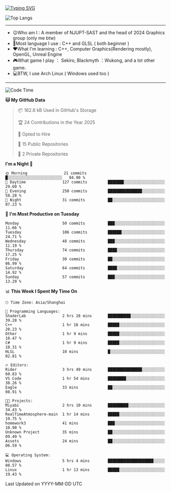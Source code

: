 <a href="https://git.io/typing-svg">
  <img src="https://readme-typing-svg.demolab.com?font=Fira+Code&pause=1000&random=false&width=435&separator=%3D&lines=std%3A%3Aprintln(%22Hello,+world!%22);" alt="Typing SVG" />
</a>

![Top Langs](https://github-readme-stats.vercel.app/api/top-langs/?username=FOTH0626&theme=transparent)

---

- 😉Who am I : A member of NJUPT-SAST and the head of 2024 Graphics group (only me btw)
- 📖Most language I use : C++ and GLSL ( both beginner )
- ❤What I'm learning : C++, Computer Graphics(Rendering mostly), OpenGL, Unreal Engine
- 🎮What game I play ： Sekiro, Blackmyth ：Wukong, and a lot other game.
- 💻BTW, I use Arch Linux ( Windows used too )
---
<!--START_SECTION:waka-->
![Code Time](http://img.shields.io/badge/Code%20Time-96%20hrs%2038%20mins-blue)

**🐱 My GitHub Data** 

> 📦 162.8 kB Used in GitHub's Storage 
 > 
> 🏆 24 Contributions in the Year 2025
 > 
> 💼 Opted to Hire
 > 
> 📜 15 Public Repositories 
 > 
> 🔑 2 Private Repositories 
 > 
**I'm a Night 🦉** 

```text
🌞 Morning                21 commits          █░░░░░░░░░░░░░░░░░░░░░░░░   04.90 % 
🌆 Daytime                127 commits         ███████░░░░░░░░░░░░░░░░░░   29.60 % 
🌃 Evening                250 commits         ███████████████░░░░░░░░░░   58.28 % 
🌙 Night                  31 commits          ██░░░░░░░░░░░░░░░░░░░░░░░   07.23 % 
```
📅 **I'm Most Productive on Tuesday** 

```text
Monday                   50 commits          ███░░░░░░░░░░░░░░░░░░░░░░   11.66 % 
Tuesday                  106 commits         ██████░░░░░░░░░░░░░░░░░░░   24.71 % 
Wednesday                48 commits          ███░░░░░░░░░░░░░░░░░░░░░░   11.19 % 
Thursday                 74 commits          ████░░░░░░░░░░░░░░░░░░░░░   17.25 % 
Friday                   30 commits          ██░░░░░░░░░░░░░░░░░░░░░░░   06.99 % 
Saturday                 64 commits          ████░░░░░░░░░░░░░░░░░░░░░   14.92 % 
Sunday                   57 commits          ███░░░░░░░░░░░░░░░░░░░░░░   13.29 % 
```


📊 **This Week I Spent My Time On** 

```text
🕑︎ Time Zone: Asia/Shanghai

💬 Programming Languages: 
ShaderLab                2 hrs 28 mins       ██████████░░░░░░░░░░░░░░░   39.28 % 
C++                      1 hr 16 mins        █████░░░░░░░░░░░░░░░░░░░░   20.23 % 
Other                    1 hr 9 mins         █████░░░░░░░░░░░░░░░░░░░░   18.47 % 
C#                       1 hr 9 mins         █████░░░░░░░░░░░░░░░░░░░░   18.31 % 
HLSL                     10 mins             █░░░░░░░░░░░░░░░░░░░░░░░░   02.81 % 

🔥 Editors: 
Rider                    3 hrs 49 mins       ███████████████░░░░░░░░░░   60.83 % 
VS Code                  1 hr 54 mins        ████████░░░░░░░░░░░░░░░░░   30.26 % 
Eagle                    33 mins             ██░░░░░░░░░░░░░░░░░░░░░░░   08.91 % 

🐱‍💻 Projects: 
Miyabi                   2 hrs 10 mins       █████████░░░░░░░░░░░░░░░░   34.43 % 
RealTimeAtmosphere-main  1 hr 14 mins        █████░░░░░░░░░░░░░░░░░░░░   19.75 % 
homework3                41 mins             ███░░░░░░░░░░░░░░░░░░░░░░   10.90 % 
Unknown Project          35 mins             ██░░░░░░░░░░░░░░░░░░░░░░░   09.49 % 
Assets                   24 mins             ██░░░░░░░░░░░░░░░░░░░░░░░   06.59 % 

💻 Operating System: 
Windows                  5 hrs 4 mins        ████████████████████░░░░░   80.57 % 
Linux                    1 hr 13 mins        █████░░░░░░░░░░░░░░░░░░░░   19.43 % 
```


 Last Updated on YYYY-MM-DD UTC
<!--END_SECTION:waka-->

